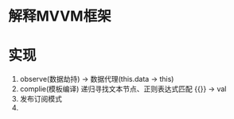# 解释MVVM框架


# 实现
1. observe(数据劫持) -> 数据代理(this.data -> this)
2. complie(模板编译) 递归寻找文本节点、正则表达式匹配 {{}} -> val
3. 发布订阅模式
4. 
